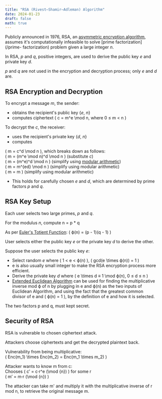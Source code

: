 ```yaml
---
title: "RSA (Rivest–Shamir–Adleman) Algorithm"
date: 2024-01-23
draft: false
math: true
---
```

Publicly announced in 1976, RSA, an [asymmetric encryption algorithm](/public-key-cryptosystems),
assumes it's computationally infeasible to solve [prime factorization](/prime- factorization)
problem given a large integer *n*.

In RSA, *p* and *q*, positive integers, are used to derive the public
key *e* and private key *d*.

*p* and *q* are not used in the encryption and decryption process;
only *e* and *d* are.

## RSA Encryption and Decryption

To encrypt a message *m*, the sender:
- obtains the recipient's public key {*e*, *n*}
- computes ciphertext \( c = m^e \mod n, where 0 ≤ m < n \)

To decrypt the *c*, the receiver:
- uses the recipient's private key {*d*, *n*}
- computes

\( m = c^d \mod n \), which breaks down as follows:  
\( m = (m^e \mod n)^d \mod n \) (substitute *c*)  
\( m = (m^e)^d \mod n \) (simplify using [modular arithmetic](/modular-arithmetic))  
\( m = m^{ed} \mod n \) (simplify using modular arithmetic)  
\( m = m \) (simplify using modular arithmetic)  

- This holds for carefully chosen *e* and *d*, which are determined by
  prime factors *p* and *q*.

## RSA Key Setup

Each user selects two large primes, *p* and *q*.

For the modulus *n*, compute n = p * q

As per [Euler's Totient Function](/euler-totient-function):
\( ϕ(n) = (p - 1)(q - 1) \)

User selects either the public key *e* or the private key *d* to derive the other.

Suppose the user selects the public key *e*:
- Select random *e* where \( 1 < e < ϕ(n) \), \( gcd(e \times ϕ(n)) = 1 \)
- e is also usually small integer to make the RSA encryption process
  more efficient.
- Derive the private key *d* where \( e \times d ≡ 1 \mod ϕ(n), 0 ≤ d ≤ n \)
- [Extended Euclidean Algorithm](https://en.wikipedia.org/wiki/Extended_Euclidean_algorithm)
  can be used for finding the multiplicative inverse mod ϕ of n by
  plugging in e and ϕ(n) as the two inputs of Euclidean Algorithm, and
  using the fact that the greatest common divisor of e and \( ϕ(n) = 1 \), by
  the definition of e and how it is selected.

The two factors p and q, must kept secret.

## Security of RSA

RSA is vulnerable to chosen ciphertext attack.

Attackers choose ciphertexts and get the decrypted plaintext back.

Vulnerability from being multiplicative:  
\( Enc(m_1) \times Enc(m_2) = Enc(m_1 \times m_2) \)

Attacker wants to know m from c:  
Chooses \( c’ = c·r^e (\mod {n}) \) for some r  
\( m’ = m·r (\mod {n}) \)

The attacker can take m' and multiply it with the multiplicative inverse
of r mod n, to retrieve the original message m.
